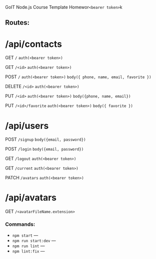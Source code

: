 GoIT Node.js Course Template Homewor`<bearer token>`k

## Routes:

# /api/contacts

GET `/` `auth(<bearer token>)`

GET `/<id>` `auth(<bearer token>)`

POST `/` `auth(<bearer token>)` `body({ phone, name, email, favorite })`

DELETE `/<id>` `auth(<bearer token>)`

PUT `/<id>` `auth(<bearer token>)` `body({phone, name, email})`

PUT `/<id>/favorite` `auth(<bearer token>)` `body({ favorite })`

# /api/users

POST `/signup` `body({email, password})`

POST `/login` `body({email, password})`

GET `/logout` `auth(<bearer token>)`

GET `/current` `auth(<bearer token>)`

PATCH `/avatars` `auth(<bearer token>)`

# /api/avatars

GET `/<avatarFileName.extension>`

### Commands:

- `npm start` &mdash;
- `npm run start:dev` &mdash;
- `npm run lint` &mdash;
- `npm lint:fix` &mdash;
